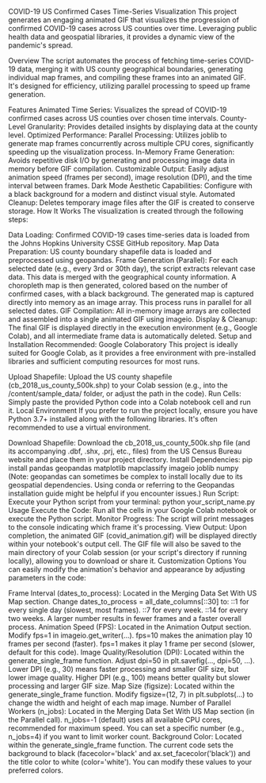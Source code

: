 COVID-19 US Confirmed Cases Time-Series Visualization
This project generates an engaging animated GIF that visualizes the progression of confirmed COVID-19 cases across US counties over time. Leveraging public health data and geospatial libraries, it provides a dynamic view of the pandemic's spread.

Overview
The script automates the process of fetching time-series COVID-19 data, merging it with US county geographical boundaries, generating individual map frames, and compiling these frames into an animated GIF. It's designed for efficiency, utilizing parallel processing to speed up frame generation.

Features
Animated Time Series: Visualizes the spread of COVID-19 confirmed cases across US counties over chosen time intervals.
County-Level Granularity: Provides detailed insights by displaying data at the county level.
Optimized Performance:
Parallel Processing: Utilizes joblib to generate map frames concurrently across multiple CPU cores, significantly speeding up the visualization process.
In-Memory Frame Generation: Avoids repetitive disk I/O by generating and processing image data in memory before GIF compilation.
Customizable Output: Easily adjust animation speed (frames per second), image resolution (DPI), and the time interval between frames.
Dark Mode Aesthetic Capabilities: Configure with a black background for a modern and distinct visual style.
Automated Cleanup: Deletes temporary image files after the GIF is created to conserve storage.
How It Works
The visualization is created through the following steps:

Data Loading: Confirmed COVID-19 cases time-series data is loaded from the Johns Hopkins University CSSE GitHub repository.
Map Data Preparation: US county boundary shapefile data is loaded and preprocessed using geopandas.
Frame Generation (Parallel):
For each selected date (e.g., every 3rd or 30th day), the script extracts relevant case data.
This data is merged with the geographical county information.
A choropleth map is then generated, colored based on the number of confirmed cases, with a black background.
The generated map is captured directly into memory as an image array.
This process runs in parallel for all selected dates.
GIF Compilation: All in-memory image arrays are collected and assembled into a single animated GIF using imageio.
Display & Cleanup: The final GIF is displayed directly in the execution environment (e.g., Google Colab), and all intermediate frame data is automatically deleted.
Setup and Installation
Recommended: Google Colaboratory
This project is ideally suited for Google Colab, as it provides a free environment with pre-installed libraries and sufficient computing resources for most runs.

Upload Shapefile: Upload the US county shapefile (cb_2018_us_county_500k.shp) to your Colab session (e.g., into the /content/sample_data/ folder, or adjust the path in the code).
Run Cells: Simply paste the provided Python code into a Colab notebook cell and run it.
Local Environment
If you prefer to run the project locally, ensure you have Python 3.7+ installed along with the following libraries. It's often recommended to use a virtual environment.

Download Shapefile: Download the cb_2018_us_county_500k.shp file (and its accompanying .dbf, .shx, .prj, etc., files) from the US Census Bureau website and place them in your project directory.
Install Dependencies:
pip install pandas geopandas matplotlib mapclassify imageio joblib numpy
(Note: geopandas can sometimes be complex to install locally due to its geospatial dependencies. Using conda or referring to the Geopandas installation guide might be helpful if you encounter issues.)
Run Script: Execute your Python script from your terminal:
python your_script_name.py
Usage
Execute the Code: Run all the cells in your Google Colab notebook or execute the Python script.
Monitor Progress: The script will print messages to the console indicating which frame it's processing.
View Output:
Upon completion, the animated GIF (covid_animation.gif) will be displayed directly within your notebook's output cell.
The GIF file will also be saved to the main directory of your Colab session (or your script's directory if running locally), allowing you to download or share it.
Customization Options
You can easily modify the animation's behavior and appearance by adjusting parameters in the code:

Frame Interval (dates_to_process):
Located in the Merging Data Set With US Map section.
Change dates_to_process = all_date_columns[::30] to:
::1 for every single day (slowest, most frames).
::7 for every week.
::14 for every two weeks.
A larger number results in fewer frames and a faster overall process.
Animation Speed (FPS):
Located in the Animation Output section.
Modify fps=1 in imageio.get_writer(...).
fps=10 makes the animation play 10 frames per second (faster).
fps=1 makes it play 1 frame per second (slower, default for this code).
Image Quality/Resolution (DPI):
Located within the generate_single_frame function.
Adjust dpi=50 in plt.savefig(..., dpi=50, ...).
Lower DPI (e.g., 30) means faster processing and smaller GIF size, but lower image quality.
Higher DPI (e.g., 100) means better quality but slower processing and larger GIF size.
Map Size (figsize):
Located within the generate_single_frame function.
Modify figsize=(12, 7) in plt.subplots(...) to change the width and height of each map image.
Number of Parallel Workers (n_jobs):
Located in the Merging Data Set With US Map section (in the Parallel call).
n_jobs=-1 (default) uses all available CPU cores, recommended for maximum speed.
You can set a specific number (e.g., n_jobs=4) if you want to limit worker count.
Background Color:
Located within the generate_single_frame function.
The current code sets the background to black (facecolor='black' and ax.set_facecolor('black')) and the title color to white (color='white'). You can modify these values to your preferred colors.
